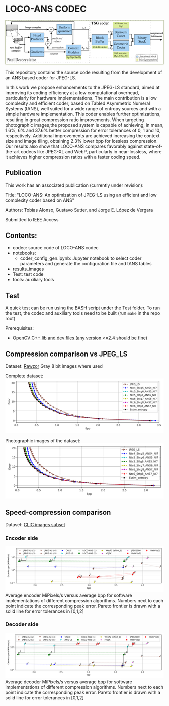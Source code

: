# LOCO-ANS CODEC 

![alt text](results_images/loco_ans_diagram.png "LOCO-ANS block diagram")

This repository contains the source code resulting from the development of an ANS based coder for JPEG-LS.

In this work we propose enhancements to the JPEG-LS standard, aimed at improving its coding efficiency at a low computational overhead, particularly for hardware implementations. 
The main contribution is a low complexity and efficient coder, based on Tabled Asymmetric Numeral Systems (tANS), well suited for a wide range of entropy sources and with a simple hardware implementation. 
This coder enables further optimizations, resulting in great compression ratio improvements. When targeting photographic images,the proposed system is capable of achieving, in mean, 1.6%, 6% and 37.6% better compression for error tolerances of 0, 1 and 10, respectively. 
Additional improvements are achieved increasing the context size and image tiling, obtaining 2.3% lower bpp for lossless compression. 
Our results also show that LOCO-ANS compares favorably against state-of-the-art codecs like JPEG-XL and WebP, particularly in near-lossless, where it achieves higher compression ratios with a faster coding speed.

## Publication
This work has an associated publication (currently under revision):

Title: "LOCO-ANS: An optimization of JPEG-LS using an efficient and low complexity coder based on ANS"

Authors: Tobías Alonso, Gustavo Sutter, and Jorge E. López de Vergara

Submitted to IEEE Access


## Contents:
- codec: source code of LOCO-ANS codec
- notebooks: 
  - coder_config_gen.ipynb: Jupyter notebook to select coder parameters and generate the configuration file and tANS tables
- results_images
- Test: test code
- tools: auxiliary tools

## Test

A quick test can be run using the BASH script under the Test folder.
To run the test, the codec and auxiliary tools need to be built (run `make` in the repo root)

Prerequisites:
- [OpenCV C++ lib and dev files (any version >=2.4 should be fine)](https://opencv.org/releases/)


## Compression comparison vs JPEG_LS
Dataset: [Rawzor](https://imagecompression.info/test_images/)
Gray 8 bit images where used

Complete dataset:
![alt text](results_images/rawzor_complete.svg "LOCO-ANS configurations vs jpeg-ls and estimated entropy")


Photographic images of the dataset:
![alt text](results_images/rawzor_natural.svg "LOCO-ANS configurations vs jpeg-ls and estimated entropy")

## Speed-compression comparison

Dataset: [CLIC  images  subset](https://drive.google.com/drive/folders/1wMgmjf54iN46dVihvMnHhGk8oQT7a8Nd[49] )



### Encoder side
![alt text](results_images/encoder_pp_vs_bpp_with_Pareto_front.svg "LOCO-ANS vs state of the art codecs")
Average encoder MiPixels/s versus average bpp for software implementations of different compression algorithms. Numbers next to each point indicate the corresponding peak error. Pareto frontier is drawn with a solid line for error tolerances in [0,1,2]

### Decoder side 
![alt text](results_images/decoder_pp_vs_bpp_with_pareto_front.svg "LOCO-ANS vs state of the art codecs")
Average decoder MiPixels/s versus average bpp for software implementations of different compression algorithms. Numbers next to each point indicate the corresponding peak error. Pareto frontier is drawn with a solid line for error tolerances in [0,1,2]

